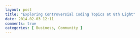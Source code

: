 ```yaml
---
layout: post
title: "Exploring Controversial Coding Topics at 8th Light"
date: 2014-02-03 12:11
comments: true
categories: [ Business, Community ]
---
```


